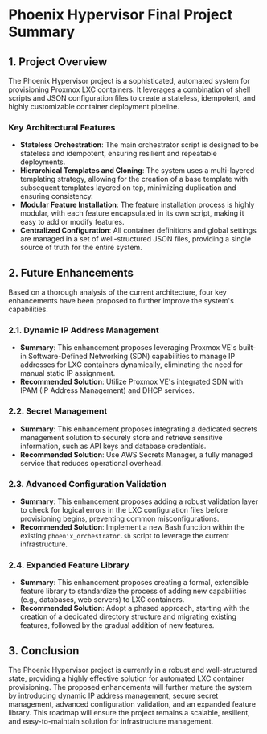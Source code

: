 # Phoenix Hypervisor Final Project Summary

## 1. Project Overview

The Phoenix Hypervisor project is a sophisticated, automated system for provisioning Proxmox LXC containers. It leverages a combination of shell scripts and JSON configuration files to create a stateless, idempotent, and highly customizable container deployment pipeline.

### Key Architectural Features

*   **Stateless Orchestration**: The main orchestrator script is designed to be stateless and idempotent, ensuring resilient and repeatable deployments.
*   **Hierarchical Templates and Cloning**: The system uses a multi-layered templating strategy, allowing for the creation of a base template with subsequent templates layered on top, minimizing duplication and ensuring consistency.
*   **Modular Feature Installation**: The feature installation process is highly modular, with each feature encapsulated in its own script, making it easy to add or modify features.
*   **Centralized Configuration**: All container definitions and global settings are managed in a set of well-structured JSON files, providing a single source of truth for the entire system.

## 2. Future Enhancements

Based on a thorough analysis of the current architecture, four key enhancements have been proposed to further improve the system's capabilities.

### 2.1. Dynamic IP Address Management

*   **Summary**: This enhancement proposes leveraging Proxmox VE's built-in Software-Defined Networking (SDN) capabilities to manage IP addresses for LXC containers dynamically, eliminating the need for manual static IP assignment.
*   **Recommended Solution**: Utilize Proxmox VE's integrated SDN with IPAM (IP Address Management) and DHCP services.

### 2.2. Secret Management

*   **Summary**: This enhancement proposes integrating a dedicated secrets management solution to securely store and retrieve sensitive information, such as API keys and database credentials.
*   **Recommended Solution**: Use AWS Secrets Manager, a fully managed service that reduces operational overhead.

### 2.3. Advanced Configuration Validation

*   **Summary**: This enhancement proposes adding a robust validation layer to check for logical errors in the LXC configuration files before provisioning begins, preventing common misconfigurations.
*   **Recommended Solution**: Implement a new Bash function within the existing `phoenix_orchestrator.sh` script to leverage the current infrastructure.

### 2.4. Expanded Feature Library

*   **Summary**: This enhancement proposes creating a formal, extensible feature library to standardize the process of adding new capabilities (e.g., databases, web servers) to LXC containers.
*   **Recommended Solution**: Adopt a phased approach, starting with the creation of a dedicated directory structure and migrating existing features, followed by the gradual addition of new features.

## 3. Conclusion

The Phoenix Hypervisor project is currently in a robust and well-structured state, providing a highly effective solution for automated LXC container provisioning. The proposed enhancements will further mature the system by introducing dynamic IP address management, secure secret management, advanced configuration validation, and an expanded feature library. This roadmap will ensure the project remains a scalable, resilient, and easy-to-maintain solution for infrastructure management.